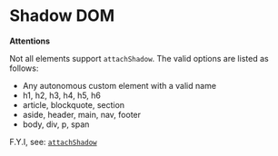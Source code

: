 # Shadow DOM


**Attentions**

Not all elements support `attachShadow`. The valid options are listed as follows:

- Any autonomous custom element with a valid name
- h1, h2, h3, h4, h5, h6
- article, blockquote, section
- aside, header, main, nav, footer
- body, div, p, span


F.Y.I, see: [`attachShadow`](https://developer.mozilla.org/en-US/docs/Web/API/Element/attachShadow)
